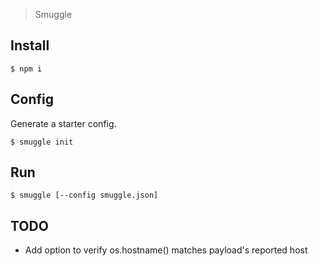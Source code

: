 > Smuggle


## Install

```shell
$ npm i
```


## Config

Generate a starter config.

```shell
$ smuggle init
```


## Run

```shell
$ smuggle [--config smuggle.json]
```


## TODO

- Add option to verify os.hostname() matches payload's reported host
